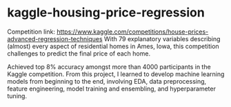 # kaggle-housing-price-regression
Competition link: https://www.kaggle.com/competitions/house-prices-advanced-regression-techniques
With 79 explanatory variables describing (almost) every aspect of residential homes in Ames, Iowa, this competition challenges to predict the final price of each home.
<br>

Achieved top 8% accuracy amongst more than 4000 participants in the Kaggle competition. From this project, I learned to develop machine learning models from beginning to the end, involving EDA, data preprocessing, feature engineering, model training and ensembling, and hyperparameter tuning. 

